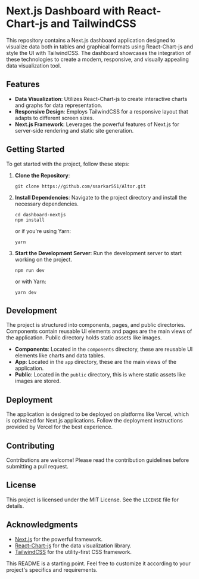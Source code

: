 # Next.js Dashboard with React-Chart-js and TailwindCSS

This repository contains a Next.js dashboard application designed to visualize data both in tables and graphical formats using React-Chart-js and style the UI with TailwindCSS. The dashboard showcases the integration of these technologies to create a modern, responsive, and visually appealing data visualization tool.

## Features

- **Data Visualization**: Utilizes React-Chart-js to create interactive charts and graphs for data representation.
- **Responsive Design**: Employs TailwindCSS for a responsive layout that adapts to different screen sizes.
- **Next.js Framework**: Leverages the powerful features of Next.js for server-side rendering and static site generation.

## Getting Started

To get started with the project, follow these steps:

1. **Clone the Repository**:
   ```
   git clone https://github.com/ssarkar551/Altor.git
   ```
2. **Install Dependencies**:
   Navigate to the project directory and install the necessary dependencies.
   ```
   cd dashboard-nextjs
   npm install
   ```
   or if you're using Yarn:
   ```
   yarn
   ```
3. **Start the Development Server**:
   Run the development server to start working on the project.
   ```
   npm run dev
   ```
   or with Yarn:
   ```
   yarn dev
   ```

## Development

The project is structured into components, pages, and public directories. Components contain reusable UI elements and pages are the main views of the application. Public directory holds static assets like images.

- **Components**: Located in the `components` directory, these are reusable UI elements like charts and data tables.
- **App**: Located in the `app` directory, these are the main views of the application.
- **Public**: Located in the `public` directory, this is where static assets like images are stored.

## Deployment

The application is designed to be deployed on platforms like Vercel, which is optimized for Next.js applications. Follow the deployment instructions provided by Vercel for the best experience.

## Contributing

Contributions are welcome! Please read the contribution guidelines before submitting a pull request.

## License

This project is licensed under the MIT License. See the `LICENSE` file for details.

## Acknowledgments

- [Next.js](https://nextjs.org/) for the powerful framework.
- [React-Chart-js](https://www.chartjs.org/docs/latest/) for the data visualization library.
- [TailwindCSS](https://tailwindcss.com/) for the utility-first CSS framework.

This README is a starting point. Feel free to customize it according to your project's specifics and requirements.